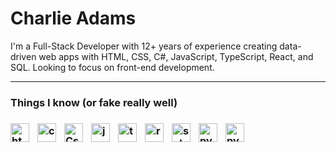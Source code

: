 <h1>Charlie Adams</h1>

I'm a Full-Stack Developer with 12+ years of experience creating data-driven web apps with HTML, CSS, C#, JavaScript, TypeScript, React, and SQL. Looking to focus on front-end development.

---
 
<h3>Things I know <span>(or fake really well)</span><h3>
<img alt="html" align="left" width="30px" style="padding-right:10px;" src="https://cdn.jsdelivr.net/gh/devicons/devicon/icons/html5/html5-original.svg" />          
<img alt="css" align="left" width="30px" style="padding-right:10px;" src="https://cdn.jsdelivr.net/gh/devicons/devicon/icons/css3/css3-original.svg" /> 
<img alt="Csharp" align="left" width="30px" style="padding-right:10px;" src="https://cdn.jsdelivr.net/gh/devicons/devicon/icons/csharp/csharp-original.svg" />          
<img alt="javascript" align="left" width="30px" style="padding-right:10px;" src="https://cdn.jsdelivr.net/gh/devicons/devicon/icons/javascript/javascript-original.svg" />           
<img alt="typescript" align="left" width="30px" style="padding-right:10px;" src="https://cdn.jsdelivr.net/gh/devicons/devicon/icons/typescript/typescript-original.svg" />           
<img alt="react" align="left" width="30px" style="padding-right:10px;" src="https://cdn.jsdelivr.net/gh/devicons/devicon/icons/react/react-original.svg" />
<img alt="sql" align="left" width="30px" style="padding-right:10px;" src="https://cdn.jsdelivr.net/gh/devicons/devicon/icons/microsoftsqlserver/microsoftsqlserver-plain.svg" />
<img alt="python" align="left" width="30px" style="padding-right:10px;" src="https://cdn.jsdelivr.net/gh/devicons/devicon/icons/python/python-original.svg" />
<img alt="python" align="left" width="30px" style="padding-right:10px;" src="https://cdn.jsdelivr.net/gh/devicons/devicon/icons/java/java-original.svg" />
                                    
